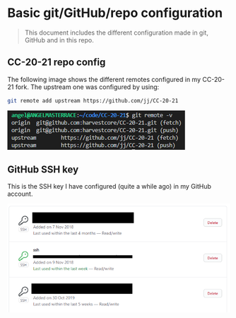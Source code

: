 # Basic git/GitHub/repo configuration

> This document includes the different configuration made in git, GitHub and in this repo.

## CC-20-21 repo config
The following image shows the different remotes configured in my CC-20-21 fork. The upstream one was configured by using:
```bash
git remote add upstream https://github.com/jj/CC-20-21
```

![remotes](imgs/remotes.png)


## GitHub SSH key
This is the SSH key I have configured (quite a while ago) in my GitHub account.

![remotes](imgs/ssh.png)